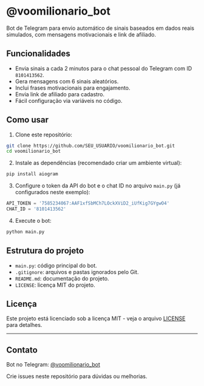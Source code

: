 # @voomilionario_bot

Bot de Telegram para envio automático de sinais baseados em dados reais simulados, com mensagens motivacionais e link de afiliado.

## Funcionalidades

- Envia sinais a cada 2 minutos para o chat pessoal do Telegram com ID `8101413562`.
- Gera mensagens com 6 sinais aleatórios.
- Inclui frases motivacionais para engajamento.
- Envia link de afiliado para cadastro.
- Fácil configuração via variáveis no código.

## Como usar

1. Clone este repositório:
```bash
git clone https://github.com/SEU_USUARIO/voomilionario_bot.git
cd voomilionario_bot
```

2. Instale as dependências (recomendado criar um ambiente virtual):
```bash
pip install aiogram
```

3. Configure o token da API do bot e o chat ID no arquivo `main.py` (já configurados neste exemplo):
```python
API_TOKEN = '7585234067:AAF1xfSbMCh7LOckXViD2_iUfKig7GYgwO4'
CHAT_ID = '8101413562'
```

4. Execute o bot:
```bash
python main.py
```

## Estrutura do projeto

- `main.py`: código principal do bot.
- `.gitignore`: arquivos e pastas ignorados pelo Git.
- `README.md`: documentação do projeto.
- `LICENSE`: licença MIT do projeto.

## Licença

Este projeto está licenciado sob a licença MIT - veja o arquivo [LICENSE](LICENSE) para detalhes.

---

## Contato

Bot no Telegram: [@voomilionario_bot](https://t.me/voomilionario_bot)

Crie issues neste repositório para dúvidas ou melhorias.
